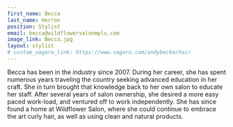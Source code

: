 ```yaml
---
first_name: Becca
last_name: Herron
position: Stylist
email: becca@wildflowersalonmpls.com
image_link: Becca.jpg
layout: stylist
# custom_vagaro_link: https://www.vagaro.com/andybeckerhair
---
```

Becca has been in the industry since 2007. During her career, she has spent numerous years traveling the country seeking advanced education in her craft. She in turn brought that knowledge back to her own salon to educate her staff. After several years of salon ownership, she desired a more easy paced work-load, and ventured off to work independently. She has since found a home at Wildflower Salon, where she could continue to embrace the art curly hair, as well as using clean and natural products.